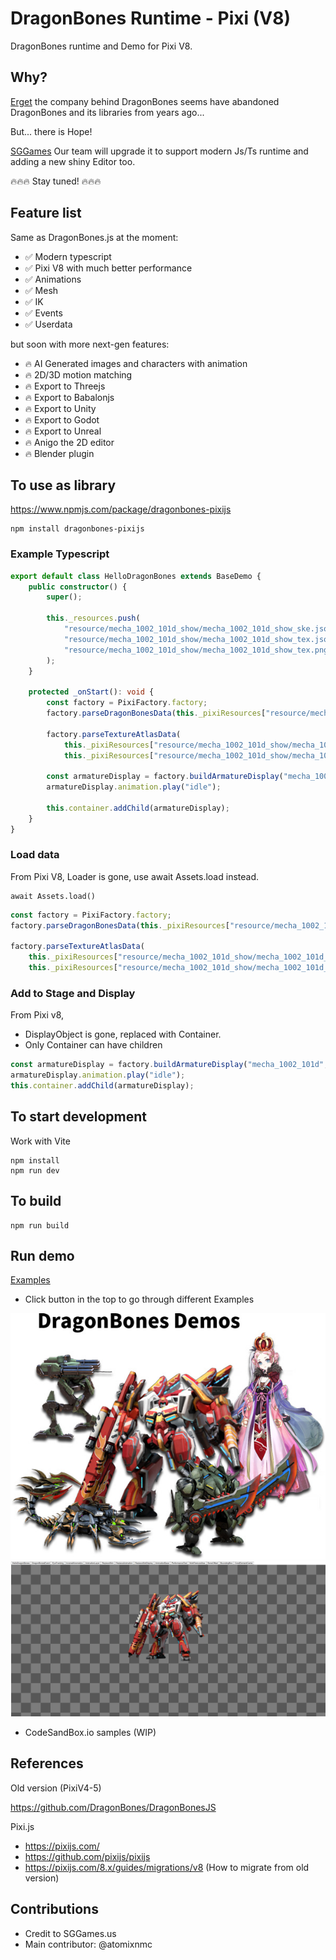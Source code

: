 # DragonBones Runtime - Pixi (V8)
DragonBones runtime and Demo for Pixi V8.

## Why?
[Erget](https://egret.com) the company behind DragonBones seems have abandoned DragonBones and its libraries from years ago...

But... there is Hope!

[SGGames](https://sggame.us) Our team will upgrade it to support modern Js/Ts runtime and adding a new shiny Editor too. 

🔥🔥🔥 Stay tuned! 🔥🔥🔥

## Feature list
Same as DragonBones.js at the moment:

- ✅ Modern typescript
- ✅ Pixi V8 with much better performance
- ✅ Animations
- ✅ Mesh
- ✅ IK
- ✅ Events
- ✅ Userdata

but soon with more next-gen features:
- 🔥 AI Generated images and characters with animation
- 🔥 2D/3D motion matching
- 🔥 Export to Threejs
- 🔥 Export to Babalonjs
- 🔥 Export to Unity
- 🔥 Export to Godot
- 🔥 Export to Unreal
- 🔥 Anigo the 2D editor
- 🔥 Blender plugin

## To use as library
https://www.npmjs.com/package/dragonbones-pixijs

```
npm install dragonbones-pixijs
```
### Example Typescript
```typescript
export default class HelloDragonBones extends BaseDemo {
    public constructor() {
        super();

        this._resources.push(
            "resource/mecha_1002_101d_show/mecha_1002_101d_show_ske.json",
            "resource/mecha_1002_101d_show/mecha_1002_101d_show_tex.json",
            "resource/mecha_1002_101d_show/mecha_1002_101d_show_tex.png"
        );
    }

    protected _onStart(): void {
        const factory = PixiFactory.factory;
        factory.parseDragonBonesData(this._pixiResources["resource/mecha_1002_101d_show/mecha_1002_101d_show_ske.json"]);

        factory.parseTextureAtlasData(
            this._pixiResources["resource/mecha_1002_101d_show/mecha_1002_101d_show_tex.json"],
            this._pixiResources["resource/mecha_1002_101d_show/mecha_1002_101d_show_tex.png"]);

        const armatureDisplay = factory.buildArmatureDisplay("mecha_1002_101d", "mecha_1002_101d_show")!;
        armatureDisplay.animation.play("idle");

        this.container.addChild(armatureDisplay);
    }
}
```

### Load data
From Pixi V8, Loader is gone, use await Assets.load instead.
```
await Assets.load()
```
```typescript
const factory = PixiFactory.factory;
factory.parseDragonBonesData(this._pixiResources["resource/mecha_1002_101d_show/mecha_1002_101d_show_ske.json"]);

factory.parseTextureAtlasData(
    this._pixiResources["resource/mecha_1002_101d_show/mecha_1002_101d_show_tex.json"],
    this._pixiResources["resource/mecha_1002_101d_show/mecha_1002_101d_show_tex.png"]);
```

### Add to Stage and Display
From Pixi v8, 
- DisplayObject is gone, replaced with Container.
- Only Container can have children

```typescript
const armatureDisplay = factory.buildArmatureDisplay("mecha_1002_101d", "mecha_1002_101d_show")!;
armatureDisplay.animation.play("idle");
this.container.addChild(armatureDisplay);
```

## To start development
Work with Vite

```
npm install
npm run dev
```

## To build
```
npm run build
```

## Run demo
[Examples](https://sggames.github.io/DragonBones-Pixi/)

- Click button in the top to go through different Examples

![ScreenshotAll](./public/screenshots/screenshot-all.jpg)
![Screenshot](./public/screenshots/screenshot-01.png)

- CodeSandBox.io samples (WIP)


## References
Old version (PixiV4-5)

https://github.com/DragonBones/DragonBonesJS

Pixi.js

- https://pixijs.com/
- https://github.com/pixijs/pixijs
- https://pixijs.com/8.x/guides/migrations/v8 (How to migrate from old version)

## Contributions
- Credit to SGGames.us
- Main contributor: @atomixnmc